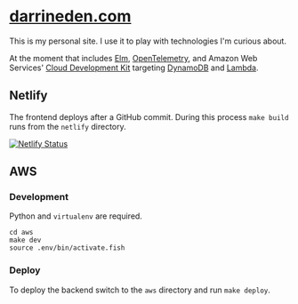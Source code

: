 # [darrineden.com](https://darrineden.com)
This is my personal site. I use it to play with technologies I'm curious about.

At the moment that includes [Elm](https://elm-lang.org/), [OpenTelemetry](https://opentelemetry.io/),
and Amazon Web Services' [Cloud Development Kit](https://aws.amazon.com/cdk/)
targeting [DynamoDB](https://aws.amazon.com/dynamodb/) and [Lambda](https://aws.amazon.com/lambda/).

## Netlify
The frontend deploys after a GitHub commit. During this process `make build` runs from the `netlify` directory.

[![Netlify Status](https://api.netlify.com/api/v1/badges/3835ae1e-7244-4ffe-90d3-36dfc37fe4a7/deploy-status)](https://app.netlify.com/sites/darrineden/deploys)

## AWS

### Development

Python and `virtualenv` are required.

```
cd aws
make dev
source .env/bin/activate.fish
```

### Deploy

To deploy the backend switch to the `aws` directory and run `make deploy`.
